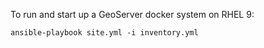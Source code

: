 To run and start up a GeoServer docker system on RHEL 9:

`ansible-playbook site.yml -i inventory.yml`

